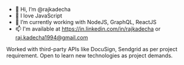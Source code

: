 - 👋 Hi, I’m @rajkadecha
- 👀 I love JavaScript
- 🌱 I’m currently working with NodeJS, GraphQL, ReactJS
- 📫 I'm available at https://in.linkedin.com/in/rajkadecha or raj.kadecha1994@gmail.com

Worked with third-party APIs like DocuSign, Sendgrid as per project requirement. Open to learn new technologies as project demands.

<!---
rajkadecha/rajkadecha is a ✨ special ✨ repository because its `README.md` (this file) appears on your GitHub profile.
You can click the Preview link to take a look at your changes.
--->
